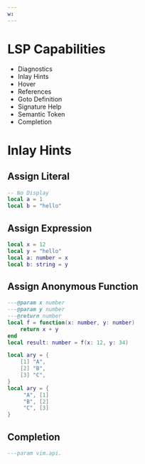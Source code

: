 ```yaml
---
w:
---
```

# LSP Capabilities
- Diagnostics
- Inlay Hints
- Hover
- References
- Goto Definition
- Signature Help
- Semantic Token
- Completion

# Inlay Hints
## Assign Literal
```lua
-- No Display
local a = 1
local b = "hello"
```

## Assign Expression
```lua
local x = 12
local y = "hello"
local a: number = x
local b: string = y
```

## Assign Anonymous Function
```lua
---@param x number
---@param y number
---@return number
local f = function(x: number, y: number)
	return x + y
end
local result: number = f(x: 12, y: 34)
```

```lua
local ary = {
	[1] "A",
	[2] "B",
	[3] "C",
}
local ary = {
	 "A", [1]
	 "B", [2]
	 "C", [3]
}
```

## Completion
```lua
---param vim.api.
```
